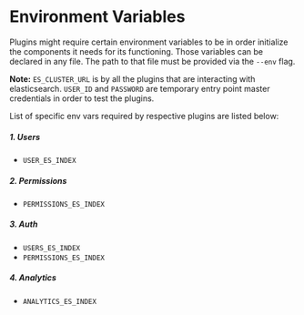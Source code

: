 # Environment Variables

Plugins might require certain environment variables to be in order initialize the components it 
needs for its functioning. Those variables can be declared in any file. The path to that file
must be provided via the `--env` flag.

**Note:** `ES_CLUSTER_URL` is by all the plugins that are interacting with elasticsearch. `USER_ID` and
 `PASSWORD` are temporary entry point master credentials in order to test the plugins. 

List of specific env vars required by respective plugins are listed below:

##### 1. Users
- `USER_ES_INDEX`

##### 2. Permissions
- `PERMISSIONS_ES_INDEX`

##### 3. Auth
- `USERS_ES_INDEX`
- `PERMISSIONS_ES_INDEX`  

##### 4. Analytics
- `ANALYTICS_ES_INDEX`
